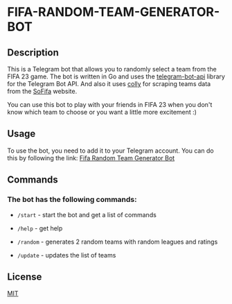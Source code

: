 #   FIFA-RANDOM-TEAM-GENERATOR-BOT

## Description
This is a Telegram bot that allows you to randomly select a team from the FIFA 23 game. The bot is written in Go and uses the [telegram-bot-api](https://github.com/go-telegram-bot-api/telegram-bot-api/tree/master) library for the Telegram Bot API.
And also it uses [colly](https://github.com/gocolly/colly) for scraping teams data from the [SoFifa](https://sofifa.com/teams) website.

You can use this bot to play with your friends in FIFA 23 when you don't know which team to choose or you want a little more excitement :)

## Usage
To use the bot, you need to add it to your Telegram account. You can do this by following the link: [Fifa Random Team Generator Bot](https://t.me/fifa23_random_team_generator_bot)

## Commands

### The bot has the following commands:

- `/start` - start the bot and get a list of commands
- `/help` - get help

- `/random` - generates 2 random teams with random leagues and ratings
- `/update` - updates the list of teams


## License
[MIT](https://choosealicense.com/licenses/mit/)
